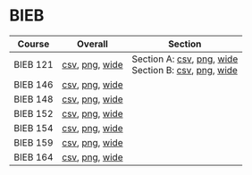 # BIEB

| Course | Overall | Section |
| ------ | ------- | ------- |
| BIEB 121 | [csv](https://github.com/UCSD-Historical-Enrollment-Data/2025Spring/blob/main/overall/BIEB%20121.csv), [png](https://raw.githubusercontent.com/UCSD-Historical-Enrollment-Data/2025Spring/main/plot_overall/BIEB%20121.png), [wide](https://raw.githubusercontent.com/UCSD-Historical-Enrollment-Data/2025Spring/main/plot_overall_wide/BIEB%20121.png) | Section A: [csv](https://github.com/UCSD-Historical-Enrollment-Data/2025Spring/blob/main/section/BIEB%20121_A.csv), [png](https://raw.githubusercontent.com/UCSD-Historical-Enrollment-Data/2025Spring/main/plot_section/BIEB%20121_A.png), [wide](https://raw.githubusercontent.com/UCSD-Historical-Enrollment-Data/2025Spring/main/plot_section_wide/BIEB%20121_A.png)<br>Section B: [csv](https://github.com/UCSD-Historical-Enrollment-Data/2025Spring/blob/main/section/BIEB%20121_B.csv), [png](https://raw.githubusercontent.com/UCSD-Historical-Enrollment-Data/2025Spring/main/plot_section/BIEB%20121_B.png), [wide](https://raw.githubusercontent.com/UCSD-Historical-Enrollment-Data/2025Spring/main/plot_section_wide/BIEB%20121_B.png) |
| BIEB 146 | [csv](https://github.com/UCSD-Historical-Enrollment-Data/2025Spring/blob/main/overall/BIEB%20146.csv), [png](https://raw.githubusercontent.com/UCSD-Historical-Enrollment-Data/2025Spring/main/plot_overall/BIEB%20146.png), [wide](https://raw.githubusercontent.com/UCSD-Historical-Enrollment-Data/2025Spring/main/plot_overall_wide/BIEB%20146.png) |  |
| BIEB 148 | [csv](https://github.com/UCSD-Historical-Enrollment-Data/2025Spring/blob/main/overall/BIEB%20148.csv), [png](https://raw.githubusercontent.com/UCSD-Historical-Enrollment-Data/2025Spring/main/plot_overall/BIEB%20148.png), [wide](https://raw.githubusercontent.com/UCSD-Historical-Enrollment-Data/2025Spring/main/plot_overall_wide/BIEB%20148.png) |  |
| BIEB 152 | [csv](https://github.com/UCSD-Historical-Enrollment-Data/2025Spring/blob/main/overall/BIEB%20152.csv), [png](https://raw.githubusercontent.com/UCSD-Historical-Enrollment-Data/2025Spring/main/plot_overall/BIEB%20152.png), [wide](https://raw.githubusercontent.com/UCSD-Historical-Enrollment-Data/2025Spring/main/plot_overall_wide/BIEB%20152.png) |  |
| BIEB 154 | [csv](https://github.com/UCSD-Historical-Enrollment-Data/2025Spring/blob/main/overall/BIEB%20154.csv), [png](https://raw.githubusercontent.com/UCSD-Historical-Enrollment-Data/2025Spring/main/plot_overall/BIEB%20154.png), [wide](https://raw.githubusercontent.com/UCSD-Historical-Enrollment-Data/2025Spring/main/plot_overall_wide/BIEB%20154.png) |  |
| BIEB 159 | [csv](https://github.com/UCSD-Historical-Enrollment-Data/2025Spring/blob/main/overall/BIEB%20159.csv), [png](https://raw.githubusercontent.com/UCSD-Historical-Enrollment-Data/2025Spring/main/plot_overall/BIEB%20159.png), [wide](https://raw.githubusercontent.com/UCSD-Historical-Enrollment-Data/2025Spring/main/plot_overall_wide/BIEB%20159.png) |  |
| BIEB 164 | [csv](https://github.com/UCSD-Historical-Enrollment-Data/2025Spring/blob/main/overall/BIEB%20164.csv), [png](https://raw.githubusercontent.com/UCSD-Historical-Enrollment-Data/2025Spring/main/plot_overall/BIEB%20164.png), [wide](https://raw.githubusercontent.com/UCSD-Historical-Enrollment-Data/2025Spring/main/plot_overall_wide/BIEB%20164.png) |  |
